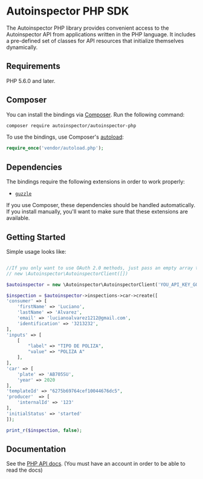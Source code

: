# Autoinspector PHP SDK

The Autoinspector PHP library provides convenient access to the Autoinspector API from
applications written in the PHP language. It includes a pre-defined set of
classes for API resources that initialize themselves dynamically.

## Requirements

PHP 5.6.0 and later.

## Composer

You can install the bindings via [Composer](http://getcomposer.org/). Run the following command:

```bash
composer require autoinspector/autoinspector-php
```

To use the bindings, use Composer's [autoload](https://getcomposer.org/doc/01-basic-usage.md#autoloading):

```php
require_once('vendor/autoload.php');
```

## Dependencies

The bindings require the following extensions in order to work properly:

- [`guzzle`](https://secure.php.net/manual/en/book.curl.php)

If you use Composer, these dependencies should be handled automatically. If you install manually, you'll want to make sure that these extensions are available.

## Getting Started

Simple usage looks like:

```php

//If you only want to use OAuth 2.0 methods, just pass an empty array to the constructor:
// new \Autoinspector\AutoinspectorClient([])

$autoinspector = new \Autoinspector\AutoinspectorClient('YOU_API_KEY_GOES_HERE');

$inspection = $autoinspector->inspections->car->create([
'consumer' => [
    'firstName' => 'Luciano',
    'lastName' => 'Alvarez',
    'email' => 'lucianoalvarez1212@gmail.com',
    'identification' => '3213232',
],
'inputs' => [
    [
        "label" => "TIPO DE POLIZA",
        "value" => "POLIZA A"
    ],
],
'car' => [
    'plate' => 'AB705SU',
    'year' => 2020
],
'templateId' => "6275b69764cef10044676dc5",
'producer'  => [
    'internalId' => '123'
],
'initialStatus' => 'started'
]);

print_r($inspection, false);
```

## Documentation

See the [PHP API docs](https://autoinspector.com.ar/docs/api/start?lang=php). (You must have an account in order to be able to read the docs)
